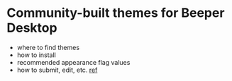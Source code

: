 # Community-built themes for Beeper Desktop

- where to find themes
- how to install
- recommended appearance flag values
- how to submit, edit, etc.
[ref](https://github.com/beeper/themes/tree/main/deprecated-v3)

